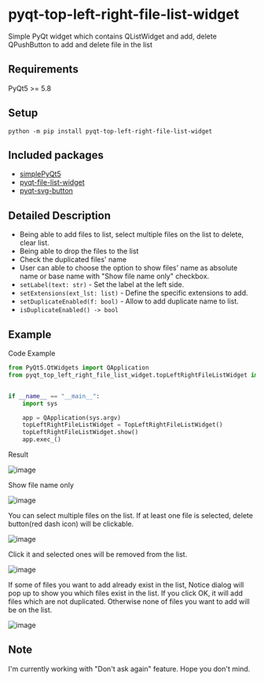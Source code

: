 # pyqt-top-left-right-file-list-widget
Simple PyQt widget which contains QListWidget and add, delete QPushButton to add and delete file in the list

## Requirements
PyQt5 >= 5.8

## Setup
`python -m pip install pyqt-top-left-right-file-list-widget`

## Included packages
* <a href="https://github.com/yjg30737/simplePyQt5.git">simplePyQt5</a>
* <a href="https://github.com/yjg30737/pyqt-file-list-widget.git">pyqt-file-list-widget</a>
* <a href="https://github.com/yjg30737/pyqt-svg-button.git">pyqt-svg-button</a>

## Detailed Description
* Being able to add files to list, select multiple files on the list to delete, clear list.
* Being able to drop the files to the list
* Check the duplicated files' name
* User can able to choose the option to show files' name as absolute name or base name with "Show file name only" checkbox. 
* `setLabel(text: str)` - Set the label at the left side.
* `setExtensions(ext_lst: list)` - Define the specific extensions to add.
* `setDuplicateEnabled(f: bool)` - Allow to add duplicate name to list.
* `isDuplicateEnabled() -> bool` 

## Example
Code Example
```python
from PyQt5.QtWidgets import QApplication
from pyqt_top_left_right_file_list_widget.topLeftRightFileListWidget import TopLeftRightFileListWidget


if __name__ == "__main__":
    import sys

    app = QApplication(sys.argv)
    topLeftRightFileListWidget = TopLeftRightFileListWidget()
    topLeftRightFileListWidget.show()
    app.exec_()
```

Result

![image](https://user-images.githubusercontent.com/55078043/161471903-e036a628-85b9-4bf7-bb55-d73b41596cb8.png)

Show file name only

![image](https://user-images.githubusercontent.com/55078043/161471920-4e8dace5-00ea-46e9-8652-731a1dc488bf.png)

You can select multiple files on the list. If at least one file is selected, delete button(red dash icon) will be clickable.

![image](https://user-images.githubusercontent.com/55078043/161471941-077dc58a-6490-4148-82eb-5ece2d31e13a.png)

Click it and selected ones will be removed from the list.

![image](https://user-images.githubusercontent.com/55078043/161472073-794cdaca-2d91-4647-bb3a-3a4c74db3902.png)

If some of files you want to add already exist in the list, Notice dialog will pop up to show you which files exist in the list. If you click OK, it will add files which are not duplicated. Otherwise none of files you want to add will be on the list.

![image](https://user-images.githubusercontent.com/55078043/145380501-1907ec13-31f8-483d-9fa7-5cb6d2ed440a.png)

## Note

I'm currently working with "Don't ask again" feature. Hope you don't mind.

